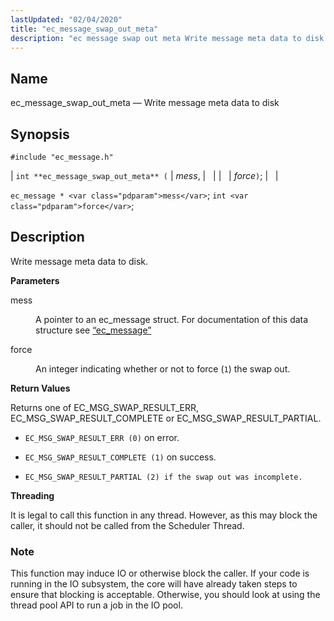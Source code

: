 ```yaml
---
lastUpdated: "02/04/2020"
title: "ec_message_swap_out_meta"
description: "ec message swap out meta Write message meta data to disk int ec message swap out meta mess force ec message mess int force Write message meta data to disk mess A pointer to an ec message struct For documentation of this data structure see Section 68 38 ec message..."
---
```


<a name="apis.ec_message_swap_out_meta"></a> 
## Name

ec_message_swap_out_meta — Write message meta data to disk

## Synopsis

`#include "ec_message.h"`

| `int **ec_message_swap_out_meta** (` | <var class="pdparam">mess</var>, |   |
|   | <var class="pdparam">force</var>`)`; |   |

`ec_message * <var class="pdparam">mess</var>`;
`int <var class="pdparam">force</var>`;<a name="idp57238224"></a> 
## Description

Write message meta data to disk.

**<a name="idp57239440"></a> Parameters**

<dl class="variablelist">

<dt>mess</dt>

<dd>

A pointer to an ec_message struct. For documentation of this data structure see [“ec_message”](/momentum/3/3-api/structs-ec-message)

</dd>

<dt>force</dt>

<dd>

An integer indicating whether or not to force (`1`) the swap out.

</dd>

</dl>

**<a name="idp57245136"></a> Return Values**

Returns one of EC_MSG_SWAP_RESULT_ERR, EC_MSG_SWAP_RESULT_COMPLETE or EC_MSG_SWAP_RESULT_PARTIAL.

*   `EC_MSG_SWAP_RESULT_ERR (0)` on error.

*   `EC_MSG_SWAP_RESULT_COMPLETE (1)` on success.

*   `EC_MSG_SWAP_RESULT_PARTIAL (2) if the swap out was incomplete.`

**<a name="idp57250704"></a> Threading**

It is legal to call this function in any thread. However, as this may block the caller, it should not be called from the Scheduler Thread.

### Note

This function may induce IO or otherwise block the caller. If your code is running in the IO subsystem, the core will have already taken steps to ensure that blocking is acceptable. Otherwise, you should look at using the thread pool API to run a job in the IO pool.